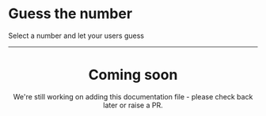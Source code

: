 # Guess the number

Select a number and let your users guess

<ModuleOverview moduleName="guess-the-number" />

---

<center><h1>Coming soon</h1></center>
<center>We're still working on adding this documentation file - please check back later or raise a PR.</center>